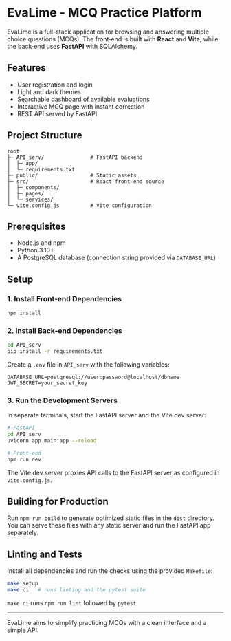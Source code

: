 # EvaLime - MCQ Practice Platform

EvaLime is a full-stack application for browsing and answering multiple choice questions (MCQs). The front‑end is built with **React** and **Vite**, while the back‑end uses **FastAPI** with SQLAlchemy.

## Features

- User registration and login
- Light and dark themes
- Searchable dashboard of available evaluations
- Interactive MCQ page with instant correction
- REST API served by FastAPI

## Project Structure

```
root
├─ API_serv/               # FastAPI backend
│  ├─ app/
│  └─ requirements.txt
├─ public/                 # Static assets
├─ src/                    # React front-end source
│  ├─ components/
│  ├─ pages/
│  └─ services/
└─ vite.config.js          # Vite configuration
```

## Prerequisites

- Node.js and npm
- Python 3.10+
- A PostgreSQL database (connection string provided via `DATABASE_URL`)

## Setup

### 1. Install Front‑end Dependencies

```bash
npm install
```

### 2. Install Back‑end Dependencies

```bash
cd API_serv
pip install -r requirements.txt
```

Create a `.env` file in `API_serv` with the following variables:

```
DATABASE_URL=postgresql://user:password@localhost/dbname
JWT_SECRET=your_secret_key
```

### 3. Run the Development Servers

In separate terminals, start the FastAPI server and the Vite dev server:

```bash
# FastAPI
cd API_serv
uvicorn app.main:app --reload

# Front-end
npm run dev
```

The Vite dev server proxies API calls to the FastAPI server as configured in `vite.config.js`.

## Building for Production

Run `npm run build` to generate optimized static files in the `dist` directory. You can serve these files with any static server and run the FastAPI app separately.

## Linting and Tests

Install all dependencies and run the checks using the provided `Makefile`:

```bash
make setup
make ci   # runs linting and the pytest suite
```

`make ci` runs `npm run lint` followed by `pytest`.

---

EvaLime aims to simplify practicing MCQs with a clean interface and a simple API.
